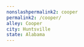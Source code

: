 ```yaml
---
﻿nonslashpermalink2: cooper
permalink2: /cooper/
alley: Cooper
city: Huntsville
state: Alabama
---
```

